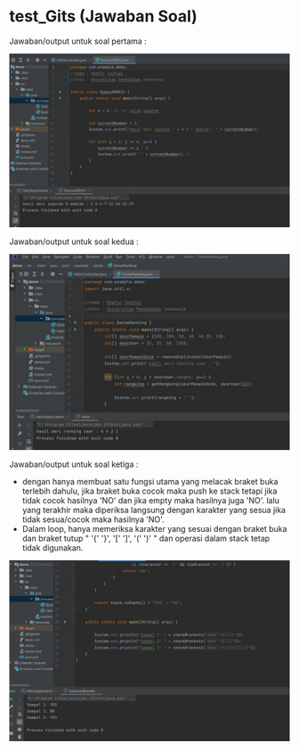 # test_Gits (Jawaban Soal)
Jawaban/output untuk soal pertama : 

![Jawaban soal pertama](ss_output_soal_1_gits.jpg)

Jawaban/output untuk soal kedua : 

![Jawaban soal kedua](ss_output_soal_dua_gits.jpg)

Jawaban/output untuk soal ketiga : 
- dengan hanya membuat satu fungsi utama yang melacak braket buka terlebih dahulu, jika braket buka cocok maka push ke stack tetapi jika tidak cocok hasilnya 'NO' dan jika empty maka hasilnya juga 'NO'. lalu yang terakhir maka diperiksa langsung dengan karakter yang sesua jika tidak sesua/cocok maka hasilnya 'NO'.
- Dalam loop, hanya memeriksa karakter yang sesuai dengan braket buka dan braket tutup " '{'  '}', '['  ']', '('  ')' " dan operasi dalam stack tetap tidak digunakan.

![Jawaban soal kedua](ss_output_soal_3_gits.jpg)
